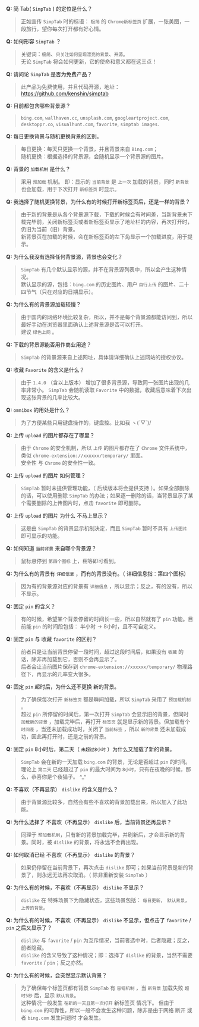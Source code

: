 **Q:** 简 Tab( `SimpTab` ) 的定位是什么？
> 正如宣传 `SimpTab` 时的标语：
`极简` 的 `Chrome新标签页` 扩展，一张美图，一段旅行，望你每次打开都有好心情。

**Q:** 如何形容 `SimpTab` ？
> 关键词：`极简`、`只关注如何呈现漂亮的背景`、`开源`。  
> 无论 `SimpTab` 将会如何更新，它的使命和意义都在这三点！

**Q:** 请问论 `SimpTab` 是否为免费产品？
> 此产品为免费使用，并且代码开源，地址：<https://github.com/kenshin/simptab>

**Q:** 目前都包含哪些背景源？

> `bing.com`, `wallhaven.cc`, `unsplash.com`, `googleartproject.com`, `desktoppr.co`, `visualhunt.com`, `favorite`, `simptab images`.

**Q:** 每日更换背景与随机更换背景的区别。
> 每日更换：每天只更换一个背景，并且背景来自 `Bing.com`；  
> 随机更换：根据选择的背景源，会随机显示一个背景源的图片。

**Q:** 背景的 `加载机制` 是什么？
> 采用 `预加载` 机制。 即：显示的 `当前背景` 是 `上一次` 加载的背景，同时 `新背景` 也会加载，用于下次打开 `新标签页` 时显示。

**Q:** 我选择了随机更换背景，为什么有的时候打开新标签页后，还是一样的背景？
> 由于新的背景是从各个背景源下载，下载的时候会有时间差，当新背景未下载完毕前，关闭新标签页或者新标签页显示了地址栏的内容，再次打开时，仍旧为当前（旧）背景。  
> 新背景页在加载的时候，会在新标签页的左下角显示一个加载进度，用于提示。

**Q:** 为什么我没有选择任何背景源，背景也会变化？
> `SimpTab` 有几个默认显示的源，并不在背景源列表中，所以会产生这种情况。  
> 默认显示的源，包括：`bing.com` 的历史图片、用户 `自行上传` 的图片、二十四节气（只在对应的日期显示）。

**Q:** 为什么有的背景源加载较慢？
> 由于国内的网络环境比较复杂，所以，并不是每个背景源都能访问到，所以最好手动在浏览器里面确认上述背景源是否可以打开。  
> 建议 `绿色上网` 。

**Q:** 下载的背景源能否用作商业用途？
> `SimpTab` 的背景源来自上述网址，具体请详细确认上述网站的授权协议。

**Q:** 收藏 `Favorite` 的含义是什么？
> 由于 `1.4.0` （含以上版本） 增加了很多背景源，导致同一张图片出现的几率非常小。 `SimpTab` 会随机读取 `Favorite` 中的数据，收藏后意味着下次出现这张背景的几率比较大。

**Q:** `omnibox` 的用处是什么？
> 为了方便某些只用键盘操作的，键盘控。比如我 ヽ(´▽`)/

**Q:** 上传 `upload` 的图片都存在了哪里？
> 由于 `Chrome` 的安全机制，所以 `上传` 的图片都存在了 `Chrome` 文件系统中，类似 `chrome-extension://xxxxxx/temporary/` 里面。  
> 安全性 与 `Chrome` 的安全性一致。

**Q:** 上传 `upload` 的图片 如何管理？
> `SimpTab` 暂时未提供管理功能，（ 后续版本将会提供支持 ）。如果全部删除的话，可以使用删除 `SimpTab` 的办法；如果逐一删除的话，当背景显示了某个需要删除的上传图片时，点击 `favorite` 即可删除。

**Q:** 上传 `upload` 的图片 为什么 不马上显示？
> 这是由 `SimpTab` 的背景显示机制决定，而且 `SimpTab` 暂时不具有 `上传图片` 即可显示的功能。

**Q:** 如何知道 `当前背景` 来自哪个背景源？
> 鼠标悬停到 `第四个图标` 上，稍等即可看到。

**Q:** 为什么有的背景有 `详细信息` ，而有的背景没有。（ 详细信息指：第四个图标）
> 因为有的背景源对应的背景有 `详细信息` ，所以显示；反之，有的没有，所以不显示。

**Q:** 固定 `pin` 的含义？
> 有的时候，希望某个背景停留的时间长一些，所以自然就有了 `pin` 功能。目前能 `pin` 的时间段包括： 半小时 → 8小时，且不可自定义。

**Q:** 固定 `pin` 与 收藏 `favorite` 的区别？
> 前者只是让当前背景停留一段时间，超过这段时间后，如果没有 `收藏` 的话，除非再加载到它，否则不会再显示了。  
> 后者会让当前图片保存到 `chrome-extension://xxxxxx/temporary/` 物理路径下，再显示的几率变大很多。

**Q:** 固定 `pin` 超时后，为什么还不更换 新的背景。
> 为了确保每次打开 `新标签页` 都是瞬间加载，所以 `SimpTab` 采用了 `预加载机制` 。  
> 超过 `pin` 所停留的时间后，第一次打开 `SimpTab` 会显示旧的背景，但同时 `加载新的背景` ，加载完毕后，再打开 `标签页` 就是显示新的背景。但加载有个 `时间差` ，当还未加载成功时，关闭了 `当前标签` ，所以 `新的背景` 还未加载成功，因此再打开时，还是之前的背景。

**Q:** 固定 `pin` 8小时后，第二天（ `未超过8小时` ）为什么又加载了新的背景。
> `SimpTab` 会在新的一天加载 `bing.com` 的背景，无论是否超过 `pin` 的时间。  
> 理论上 `第二天` 已经超过了 `pin` 的最大时间为 `8小时`，只有在夜晚的时候，那么，恭喜你是个夜猫子。 ^_^ 

**Q:** 不喜欢（不再显示） `dislike` 的含义是什么？
> 由于背景源比较多，自然会有些不喜欢的背景加载出来，所以加入了此功能。

**Q:** 为什么选择了 不喜欢（不再显示） `dislike` 后，当前背景还再显示？
> 同理于 `预加载机制`，只有新的背景加载完毕，并刷新后，才会显示新的背景。同时，被 `dislike` 的背景，将永远不会再出现。

**Q:** 如何取消已经 不喜欢（不再显示） `dislike` 的背景？
> 如果仍停留在当前背景下，再次点击 `dislike` 即可；如果当前背景是新的背景了，则永远无法再次取消。（ 除非重新安装 `SimpTab` ）

**Q:** 为什么有的时候，不喜欢（不再显示） `dislike` 不显示？
> `dislike` 在 特殊场景下为隐藏状态，这些场景包括： `每日更新`， `默认背景`， `上传的背景`。

**Q:** 为什么有的时候，不喜欢（不再显示） `dislike` 不显示，但点击了 `favorite` / `pin` 之后又显示了？
> `dislike` 与 `favorite` / `pin` 为互斥情况，当前者选中时，后者隐藏；反之，前者隐藏。  
> `dislike` 的含义导致了这种情况；即：选择了 `dislike` 的背景，当然不需要 `favorite` / `pin`；反之亦然。

**Q:** 为什么有的时候，会突然显示默认背景？
> 为了确保每个标签页都有背景 `SimpTab` 有 `容错机制` ，当 `新背景` 加载失败 `超时5秒` 后，显示 `默认背景`。  
> 这种情况一般发生 `在新的一天且第一次打开` 新标签页 情况下。 但由于 `bing.com` 的可靠性，所以一般不会发生这种问题，除非是由于网络 断开 或者 `bing.com` 发生问题时 才会发生。
